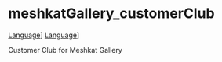 # meshkatGallery_customerClub

[Language](https://github.com/amingoli78/meshkatGallery_customerClub/raw/master/img/1.jpeg)]
[Language](https://github.com/amingoli78/meshkatGallery_customerClub/raw/master/img/2.jpeg)]

Customer Club for Meshkat Gallery
